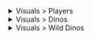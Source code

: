 <details>
<summary>Visuals > Players</summary>
&emsp;&emsp;Enemy Players
<br>&emsp;&emsp;Tribe Players
<br>&emsp;&emsp;Allied Players
<br>&emsp;&emsp;Sleeping Players
<br>&emsp;&emsp;Player Corpse
</details>


<details>
<summary>Visuals > Dinos</summary>
&emsp;&emsp;Enemy Tamed Dinos
<br>&emsp;&emsp;Tribe Tamed Dinos
<br>&emsp;&emsp;Tamed Dino Corpse
</details>


<details>
<summary>Visuals > Wild Dinos</summary>
&emsp;&emsp;Wild Dinos
<br>&emsp;&emsp;Wild Dino Corpse
</details>
